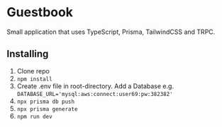 # Guestbook

Small application that uses TypeScript, Prisma, TailwindCSS and TRPC.

## Installing

1. Clone repo
2. `npm install`
3. Create .env file in root-directory. Add a Database e.g. `DATABASE_URL='mysql:aws:connect:user69:pw:382382'`
4. `npx prisma db push`
5. `npx prisma generate`
6. `npm run dev`
